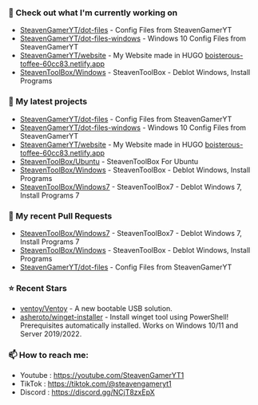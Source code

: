 ### 👷 Check out what I'm currently working on

- [SteavenGamerYT/dot-files](https://github.com/SteavenGamerYT/dot-files) - Config Files from SteavenGamerYT
- [SteavenGamerYT/dot-files-windows](https://github.com/SteavenGamerYT/dot-files-windows) - Windows 10 Config Files from SteavenGamerYT
- [SteavenGamerYT/website](https://github.com/SteavenGamerYT/website) - My Website made in HUGO [boisterous-toffee-60cc83.netlify.app](https://boisterous-toffee-60cc83.netlify.app)
- [SteavenToolBox/Windows](https://github.com/SteavenToolBox/Windows) - SteavenToolBox - Deblot Windows, Install Programs
### 🌱 My latest projects

- [SteavenGamerYT/dot-files](https://github.com/SteavenGamerYT/dot-files) - Config Files from SteavenGamerYT
- [SteavenGamerYT/dot-files-windows](https://github.com/SteavenGamerYT/dot-files-windows) - Windows 10 Config Files from SteavenGamerYT
- [SteavenGamerYT/website](https://github.com/SteavenGamerYT/website) - My Website made in HUGO [boisterous-toffee-60cc83.netlify.app](https://boisterous-toffee-60cc83.netlify.app)
- [SteavenToolBox/Ubuntu](https://github.com/SteavenToolBox/Ubuntu) - SteavenToolBox For Ubuntu 
- [SteavenToolBox/Windows](https://github.com/SteavenToolBox/Windows) - SteavenToolBox - Deblot Windows, Install Programs
- [SteavenToolBox/Windows7](https://github.com/SteavenToolBox/Windows7) - SteavenToolBox7 - Deblot Windows 7, Install Programs 7
### 🔨 My recent Pull Requests

- [SteavenToolBox/Windows7](https://github.com/SteavenToolBox/Windows7) - SteavenToolBox7 - Deblot Windows 7, Install Programs 7
- [SteavenToolBox/Windows](https://github.com/SteavenToolBox/Windows) - SteavenToolBox - Deblot Windows, Install Programs
- [SteavenGamerYT/dot-files](https://github.com/SteavenGamerYT/dot-files) - Config Files from SteavenGamerYT

### ⭐ Recent Stars

- [ventoy/Ventoy](https://github.com/ventoy/Ventoy) - A new bootable USB solution.
- [asheroto/winget-installer](https://github.com/asheroto/winget-installer) - Install winget tool using PowerShell! Prerequisites automatically installed. Works on Windows 10/11 and Server 2019/2022.
### 📫 How to reach me:
  - Youtube   : <https://youtube.com/SteavenGamerYT1>
  - TikTok    : <https://tiktok.com/@steavengameryt1>
  - Discord   : <https://discord.gg/NCjT8zxEpX>
